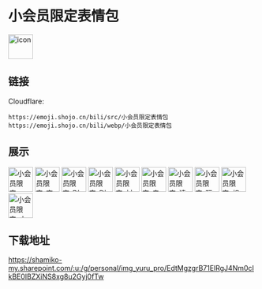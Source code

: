 # 小会员限定表情包
<img src="https://emoji.shojo.cn/bili/src/小会员限定表情包/icon.png" width="50" height="50" alt="icon">

## 链接
Cloudflare:
```
https://emoji.shojo.cn/bili/src/小会员限定表情包
https://emoji.shojo.cn/bili/webp/小会员限定表情包
```
## 展示
<img src="https://emoji.shojo.cn/bili/src/小会员限定表情包/小会员限定-GGMM.png" width="50" height="50" alt="小会员限定-GGMM">
<img src="https://emoji.shojo.cn/bili/src/小会员限定表情包/小会员限定-变身.png" width="50" height="50" alt="小会员限定-变身">
<img src="https://emoji.shojo.cn/bili/src/小会员限定表情包/小会员限定-别鸽.png" width="50" height="50" alt="小会员限定-别鸽">
<img src="https://emoji.shojo.cn/bili/src/小会员限定表情包/小会员限定-别说话吻我.png" width="50" height="50" alt="小会员限定-别说话吻我">
<img src="https://emoji.shojo.cn/bili/src/小会员限定表情包/小会员限定-村头见.png" width="50" height="50" alt="小会员限定-村头见">
<img src="https://emoji.shojo.cn/bili/src/小会员限定表情包/小会员限定-电你一下.png" width="50" height="50" alt="小会员限定-电你一下">
<img src="https://emoji.shojo.cn/bili/src/小会员限定表情包/小会员限定-请深爱.png" width="50" height="50" alt="小会员限定-请深爱">
<img src="https://emoji.shojo.cn/bili/src/小会员限定表情包/小会员限定-玩心么MM.png" width="50" height="50" alt="小会员限定-玩心么MM">
<img src="https://emoji.shojo.cn/bili/src/小会员限定表情包/小会员限定-想当年.png" width="50" height="50" alt="小会员限定-想当年">
<img src="https://emoji.shojo.cn/bili/src/小会员限定表情包/小会员限定-小会员集合.png" width="50" height="50" alt="小会员限定-小会员集合">

## 下载地址

https://shamiko-my.sharepoint.com/:u:/g/personal/img_yuru_pro/EdtMgzgrB71ElRgJ4Nm0cIkBE0IBZXiNS8xg8u2Gyj0fTw